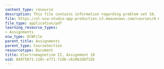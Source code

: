 ```yaml
---
content_type: resource
description: This file contains information regarding problem set 10.
file: https://ol-ocw-studio-app-production.s3.amazonaws.com/courses/8-07-electromagnetism-ii-fall-2012/8d4f5871118ce77171dbc61862d8f32b_MIT8_07F12_pset10.pdf
file_type: application/pdf
learning_resource_types:
- Assignments
ocw_type: OCWFile
parent_title: Assignments
parent_type: CourseSection
resourcetype: Document
title: Electromagnetism II, Assignment 10
uid: 8d4f5871-118c-e771-71db-c61862d8f32b
---
```

